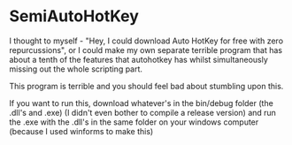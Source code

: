 # SemiAutoHotKey
I thought to myself - "Hey, I could download Auto HotKey for free with zero repurcussions", or I could make my own separate terrible program that has about a tenth of the features that autohotkey has whilst simultaneously missing out the whole scripting part. 

This program is terrible and you should feel bad about stumbling upon this.

If you want to run this, download whatever's in the bin/debug folder (the .dll's and .exe) (I didn't even bother to compile a release version) and run the .exe with the .dll's in the same folder on your windows computer (because I used winforms to make this)
